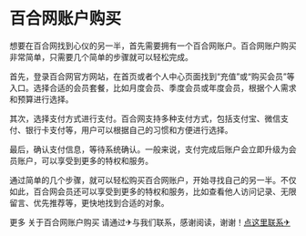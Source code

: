 # 百合网账户购买

想要在百合网找到心仪的另一半，首先需要拥有一个百合网账户。百合网账户购买非常简单，只需要几个简单的步骤就可以轻松完成。

首先，登录百合网官方网站，在首页或者个人中心页面找到“充值”或“购买会员”等入口。选择合适的会员套餐，比如月度会员、季度会员或年度会员，根据个人需求和预算进行选择。

其次，选择支付方式进行支付。百合网支持多种支付方式，包括支付宝、微信支付、银行卡支付等，用户可以根据自己的习惯和方便进行选择。

最后，确认支付信息，等待系统确认。一般来说，支付完成后账户会立即升级为会员账户，可以享受到更多的特权和服务。

通过简单的几个步骤，就可以轻松购买百合网账户，开始寻找自己的另一半。不仅如此，百合网会员还可以享受到更多的特权和服务，比如查看他人访问记录、无限留言、优先推荐等，更快地找到合适的对象。

更多 关于百合网账户购买 请通过✈与我们联系，感谢阅读，谢谢！[点这里联系✈](https://d.k02.cc)